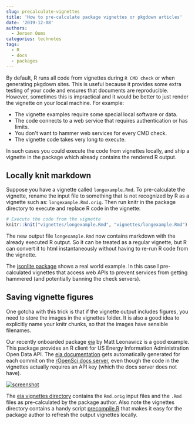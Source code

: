 ```yaml
---
slug: precalculate-vignettes
title: 'How to pre-calculate package vignettes or pkgdown articles'
date: '2019-12-08'
authors:
  - Jeroen Ooms
categories: technotes
tags:
  - R
  - docs
  - packages
---
```


By default, R runs all code from vignettes during `R CMD check` or when generating pkgdown sites. This is useful because it provides some extra testing of your code and ensures that documents are reproducible. However, sometimes this is impractical and it would be better to just render the vignette on your local machine. For example:

  - The vignette examples require some special local software or data.
  - The code connects to a web service that requires authentication or has limits.
  - You don't want to hammer web services for every CMD check.
  - The vignette code takes very long to execute.

In such cases you could execute the code from vignettes locally, and ship a vignette in the package which already contains the rendered R output. 

## Locally knit markdown

Suppose you have a vignette called `longexample.Rmd`. To pre-calculate the vignette, rename the input file to something that is not recognized by R as a vignette such as: `longexample.Rmd.orig`. Then run knitr in the package directory to execute and replace R code in the vignette:

```r
# Execute the code from the vignette
knitr::knit("vignettes/longexample.Rmd", "vignettes/longexample.Rmd")
```

The new output file `longexample.Rmd` now contains markdown with the already executed R output. So it can be treated as a regular vignette, but R can convert it to html instantaneously without having to re-run R code from the vignette.

The [jsonlite package](https://github.com/jeroen/jsonlite/tree/v1.6/vignettes) shows a real world example. In this case I pre-calculated vignettes that access web APIs to prevent services from getting hammered (and potentially banning the check servers).

## Saving vignette figures

One gotcha with this trick is that if the vignette output includes figures, you need to store the images in the vignettes folder. It is also a good idea to explicitly name your knitr chunks, so that the images have sensible filenames.

Our recently onboarded package [eia](https://github.com/ropensci/eia/tree/master/vignettes) by Matt Leonawicz is a good example. This package provides an R client for US Energy Information Administration Open Data API. The [eia documentation](https://docs.ropensci.org/eia/articles/) gets automatically generated for each commit on the [rOpenSci docs server](https://ropensci.org/technotes/2019/06/07/ropensci-docs/), even though the code in the vignettes actually requires an API key (which the docs server does not have).

[![screenshot](https://imgur.com/W5NDdOA.png)](https://docs.ropensci.org/eia)

The [eia vignettes directory](https://github.com/ropensci/eia/blob/master/vignettes/) contains the `Rmd.orig` input files and the `.Rmd` files as pre-calculated by the package author. Also note the vignettes directory contains a handy script [precompile.R](https://github.com/ropensci/eia/blob/master/vignettes/precompile.R) that makes it easy for the package author to refresh the output vignettes locally.
